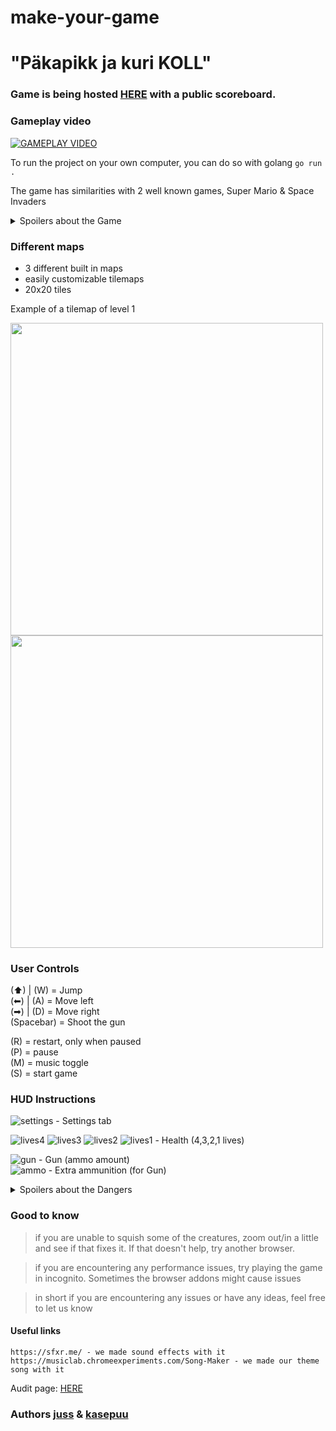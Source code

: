 # make-your-game
# "Päkapikk ja kuri KOLL"

### Game is being hosted [HERE](http://joelsoft.eu:1111/) with a public scoreboard.

### Gameplay video
[![GAMEPLAY VIDEO](https://i9.ytimg.com/vi_webp/InFw7pjxv_E/mq3.webp?sqp=CPCw6KQG-oaymwEmCMACELQB8quKqQMa8AEB-AH-CYAC0AWKAgwIABABGEsgZShLMA8=&rs=AOn4CLAOReGxHZMImxI7zmSYqE5MqrMX_A)](https://www.youtube.com/watch?v=InFw7pjxv_E "see how the game is being played through")


To run the project on your own computer, you can do so with golang `go run .`

The game has similarities with 2 well known games, Super Mario & Space Invaders 

<details>
<summary>Spoilers about the Game</summary>
The Game itself has 3 levels. To get score you must jump on the enemies and pass the levels, without dying.
The last map contains a boss fight where you have to collect ammo and shoot down the dragon.
Be warned, dying or missing a shot will cost you 100 score!!!
</details>

### Different maps
* 3 different built in maps
* easily customizable tilemaps
* 20x20 tiles

Example of a tilemap of level 1         
<p float="left">
  <img src="https://01.kood.tech/git/juss/make-your-game-different-maps/raw/branch/master/github/tilemap_example.png" width="500" />
  <img src="https://01.kood.tech/git/juss/make-your-game-different-maps/raw/branch/master/github/tilemap_outcome.png" width="500" /> 
</p>



### User Controls
(⬆) | (W) = Jump   
(⬅) | (A) = Move left  
(➡) | (D) = Move right  
(Spacebar) = Shoot the gun              
             
(R) = restart, only when paused         
(P) = pause             
(M) = music toggle              
(S) = start game                      

### HUD Instructions
![settings](https://01.kood.tech/git/juss/make-your-game-different-maps/raw/branch/master/game/images/hud/settings.png) - Settings tab     

![lives4](https://01.kood.tech/git/juss/make-your-game-different-maps/raw/branch/master/game/images/hud/lives_4.png)
![lives3](https://01.kood.tech/git/juss/make-your-game-different-maps/raw/branch/master/game/images/hud/lives_3.png)
![lives2](https://01.kood.tech/git/juss/make-your-game-different-maps/raw/branch/master/game/images/hud/lives_2.png)
![lives1](https://01.kood.tech/git/juss/make-your-game-different-maps/raw/branch/master/game/images/hud/lives_1.png) - Health (4,3,2,1 lives)  
    
![gun](https://01.kood.tech/git/juss/make-your-game-different-maps/raw/branch/master/game/images/hud/gun.png) - Gun (ammo amount)  
![ammo](https://01.kood.tech/git/juss/make-your-game-different-maps/raw/branch/master/game/images/ammo.png) - Extra ammunition (for Gun) 


<details> 
<summary>Spoilers about the Dangers</summary>

### DANGERS
![wolf1](https://01.kood.tech/git/juss/make-your-game-different-maps/raw/branch/master/game/images/characters/villains/brown_dog.gif)
![wolf2](https://01.kood.tech/git/juss/make-your-game-different-maps/raw/branch/master/game/images/characters/villains/black_dog.gif) - Fast little buggers, watch out!           

![werewolf1](https://01.kood.tech/git/juss/make-your-game-different-maps/raw/branch/master/game/images/characters/villains/werewolf.gif)
![werewolf2](https://01.kood.tech/git/juss/make-your-game-different-maps/raw/branch/master/game/images/characters/villains/werewolf_dark.gif) - They are scary!           

![dragon](https://01.kood.tech/git/juss/make-your-game-different-maps/raw/branch/master/game/images/characters/villains/dragon.gif) - Flying creature, that shoots something...    

![ground1](https://01.kood.tech/git/juss/make-your-game-different-maps/raw/branch/master/game/level/sprites/level1/w.png)
![ground2](https://01.kood.tech/git/juss/make-your-game-different-maps/raw/branch/master/game/level/sprites/level2/w.png) - your character doesn't know how to swim! Fire is hot!

![bait](https://01.kood.tech/git/juss/make-your-game-different-maps/raw/branch/master/game/level/sprites/level2/-.png) - you might fall through this one!          
        
</details> 


### Good to know
> if you are unable to squish some of the creatures, zoom out/in a little and see if that fixes it. If that doesn't help, try another browser.

> if you are encountering any performance issues, try playing the game in incognito. Sometimes the browser addons might cause issues    

> in short if you are encountering any issues or have any ideas, feel free to let us know

#### Useful links
``` 
https://sfxr.me/ - we made sound effects with it
https://musiclab.chromeexperiments.com/Song-Maker - we made our theme song with it
```


Audit page: [HERE](https://github.com/01-edu/public/tree/master/subjects/make-your-game-different-maps/audit.md)


### Authors [juss](https://01.kood.tech/git/juss) & [kasepuu](https://01.kood.tech/git/kasepuu) 